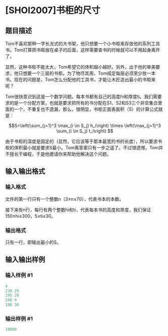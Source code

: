 # [SHOI2007]书柜的尺寸

## 题目描述

Tom不喜欢那种一字长龙式的大书架，他只想要一个小书柜来存放他的系列工具书。Tom打算把书柜放在桌子的后面，这样需要查书的时候就可以不用起身离开了。

显然，这种书柜不能太大，Tom希望它的体积越小越好。另外，出于他的审美要求，他只想要一个三层的书柜。为了物尽其用，Tom规定每层必须至少放一本书。现在的问题是，Tom怎么分配他的工具书，才能让木匠造出最小的书柜来呢？

Tom很快意识到这是一个数学问题。每本书都有自己的高度hi和厚度ti。我们需要求的是一个分配方案，也就是要求把所有的书分配在S1、S2和S3三个非空集合里面的一个，不重复也不遗漏，那么，很明显，书柜正面表面积（S）的计算公式就是：

$$S=\left(\sum_{j=1}^3 \max_{i \in S_j} h_i\right) \times \left(\max_{j=1}^3 \sum_{i \in S_j} t_i\right) $$

由于书柜的深度是固定的（显然，它应该等于那本最宽的书的长度），所以要求书柜的体积最小就是要求S最小。Tom离答案只有一步之遥了。不过很遗憾，Tom并不擅长于编程，于是他邀请你来帮助他解决这个问题。

## 输入输出格式

### 输入格式

文件的第一行只有一个整数n（3≤n≤70），代表书本的本数。

接下来有n行，每行有两个整数hi和ti，代表每本书的高度和厚度，我们保证150≤hi≤300，5≤ti≤30。

### 输出格式

只有一行，即输出最小的S。

## 输入输出样例

### 输入样例 #1

```cpp
4
220 29
195 20
200 9
180 30
```


### 输出样例 #1

```cpp
18000
```


